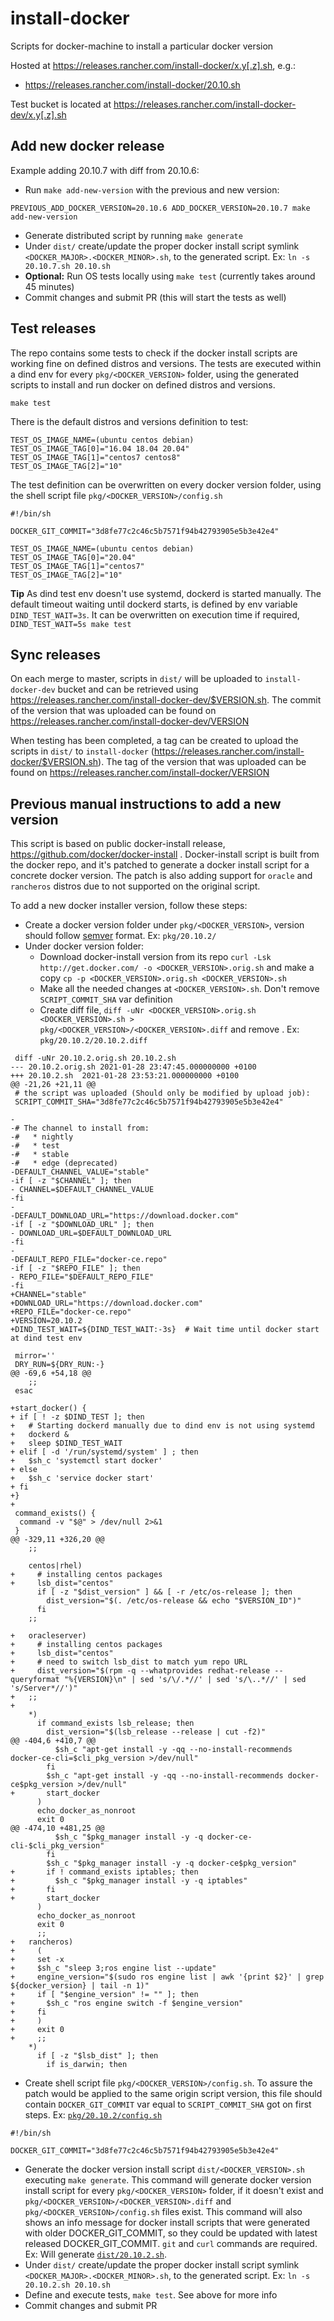 # install-docker
Scripts for docker-machine to install a particular docker version

Hosted at https://releases.rancher.com/install-docker/x.y[.z].sh, e.g.: 

  - https://releases.rancher.com/install-docker/20.10.sh

Test bucket is located at https://releases.rancher.com/install-docker-dev/x.y[.z].sh

## Add new docker release

Example adding 20.10.7 with diff from 20.10.6:

- Run `make add-new-version` with the previous and new version:
```
PREVIOUS_ADD_DOCKER_VERSION=20.10.6 ADD_DOCKER_VERSION=20.10.7 make add-new-version
```
- Generate distributed script by running `make generate`
- Under `dist/` create/update the proper docker install script symlink `<DOCKER_MAJOR>.<DOCKER_MINOR>.sh`, to the generated script. Ex: `ln -s 20.10.7.sh 20.10.sh`
- **Optional:** Run OS tests locally using `make test` (currently takes around 45 minutes)
- Commit changes and submit PR (this will start the tests as well)

## Test releases

The repo contains some tests to check if the docker install scripts are working fine on defined distros and versions. The tests are executed within a dind env for every `pkg/<DOCKER_VERSION>` folder, using the generated scripts to install and run docker on defined distros and versions.

`make test`

There is the default distros and versions definition to test:
```
TEST_OS_IMAGE_NAME=(ubuntu centos debian)
TEST_OS_IMAGE_TAG[0]="16.04 18.04 20.04"
TEST_OS_IMAGE_TAG[1]="centos7 centos8"
TEST_OS_IMAGE_TAG[2]="10"
```

The test definition can be overwritten on every docker version folder, using the shell script file `pkg/<DOCKER_VERSION>/config.sh`
```
#!/bin/sh

DOCKER_GIT_COMMIT="3d8fe77c2c46c5b7571f94b42793905e5b3e42e4"

TEST_OS_IMAGE_NAME=(ubuntu centos debian)
TEST_OS_IMAGE_TAG[0]="20.04"
TEST_OS_IMAGE_TAG[1]="centos7"
TEST_OS_IMAGE_TAG[2]="10"
```

**Tip** As dind test env doesn't use systemd, dockerd is started manually. The default timeout waiting until dockerd starts, is defined by env variable `DIND_TEST_WAIT=3s`. It can be overwritten on execution time if required, `DIND_TEST_WAIT=5s make test`

## Sync releases

On each merge to master, scripts in `dist/` will be uploaded to `install-docker-dev` bucket and can be retrieved using https://releases.rancher.com/install-docker-dev/$VERSION.sh. The commit of the version that was uploaded can be found on https://releases.rancher.com/install-docker-dev/VERSION

When testing has been completed, a tag can be created to upload the scripts in `dist/` to `install-docker` (https://releases.rancher.com/install-docker/$VERSION.sh). The tag of the version that was uploaded can be found on https://releases.rancher.com/install-docker/VERSION

## Previous manual instructions to add a new version

This script is based on public docker-install release, https://github.com/docker/docker-install . Docker-install script is built from the docker repo, and it's patched to generate a docker install script for a concrete docker version. The patch is also adding support for `oracle` and `rancheros` distros due to not supported on the original script.

To add a new docker installer version, follow these steps:
- Create a docker version folder under `pkg/<DOCKER_VERSION>`, version should follow [semver](https://semver.org/) format.  Ex: `pkg/20.10.2/`
- Under docker version folder: 
  - Download docker-install version from its repo `curl -Lsk http://get.docker.com/ -o <DOCKER_VERSION>.orig.sh` and make a copy `cp -p <DOCKER_VERSION>.orig.sh <DOCKER_VERSION>.sh`
  - Make all the needed changes at `<DOCKER_VERSION>.sh`. Don't remove `SCRIPT_COMMIT_SHA` var definition
  - Create diff file,  `diff -uNr <DOCKER_VERSION>.orig.sh <DOCKER_VERSION>.sh > pkg/<DOCKER_VERSION>/<DOCKER_VERSION>.diff` and remove . Ex: `pkg/20.10.2/20.10.2.diff`
```
 diff -uNr 20.10.2.orig.sh 20.10.2.sh
--- 20.10.2.orig.sh 2021-01-28 23:47:45.000000000 +0100
+++ 20.10.2.sh  2021-01-28 23:53:21.000000000 +0100
@@ -21,26 +21,11 @@
 # the script was uploaded (Should only be modified by upload job):
 SCRIPT_COMMIT_SHA="3d8fe77c2c46c5b7571f94b42793905e5b3e42e4"
 
-
-# The channel to install from:
-#   * nightly
-#   * test
-#   * stable
-#   * edge (deprecated)
-DEFAULT_CHANNEL_VALUE="stable"
-if [ -z "$CHANNEL" ]; then
- CHANNEL=$DEFAULT_CHANNEL_VALUE
-fi
-
-DEFAULT_DOWNLOAD_URL="https://download.docker.com"
-if [ -z "$DOWNLOAD_URL" ]; then
- DOWNLOAD_URL=$DEFAULT_DOWNLOAD_URL
-fi
-
-DEFAULT_REPO_FILE="docker-ce.repo"
-if [ -z "$REPO_FILE" ]; then
- REPO_FILE="$DEFAULT_REPO_FILE"
-fi
+CHANNEL="stable"
+DOWNLOAD_URL="https://download.docker.com"
+REPO_FILE="docker-ce.repo"
+VERSION=20.10.2
+DIND_TEST_WAIT=${DIND_TEST_WAIT:-3s}  # Wait time until docker start at dind test env
 
 mirror=''
 DRY_RUN=${DRY_RUN:-}
@@ -69,6 +54,18 @@
    ;;
 esac
 
+start_docker() {
+ if [ ! -z $DIND_TEST ]; then
+   # Starting dockerd manually due to dind env is not using systemd
+   dockerd &
+   sleep $DIND_TEST_WAIT
+ elif [ -d '/run/systemd/system' ] ; then
+   $sh_c 'systemctl start docker'
+ else
+   $sh_c 'service docker start'
+ fi
+}
+
 command_exists() {
  command -v "$@" > /dev/null 2>&1
 }
@@ -329,11 +326,20 @@
    ;;
 
    centos|rhel)
+     # installing centos packages
+     lsb_dist="centos"
      if [ -z "$dist_version" ] && [ -r /etc/os-release ]; then
        dist_version="$(. /etc/os-release && echo "$VERSION_ID")"
      fi
    ;;
 
+   oracleserver)
+     # installing centos packages
+     lsb_dist="centos"
+     # need to switch lsb_dist to match yum repo URL
+     dist_version="$(rpm -q --whatprovides redhat-release --queryformat "%{VERSION}\n" | sed 's/\/.*//' | sed 's/\..*//' | sed 's/Server*//')"
+   ;;
+
    *)
      if command_exists lsb_release; then
        dist_version="$(lsb_release --release | cut -f2)"
@@ -404,6 +410,7 @@
          $sh_c "apt-get install -y -qq --no-install-recommends docker-ce-cli=$cli_pkg_version >/dev/null"
        fi
        $sh_c "apt-get install -y -qq --no-install-recommends docker-ce$pkg_version >/dev/null"
+       start_docker
      )
      echo_docker_as_nonroot
      exit 0
@@ -474,10 +481,25 @@
          $sh_c "$pkg_manager install -y -q docker-ce-cli-$cli_pkg_version"
        fi
        $sh_c "$pkg_manager install -y -q docker-ce$pkg_version"
+       if ! command_exists iptables; then
+         $sh_c "$pkg_manager install -y -q iptables"
+       fi
+       start_docker
      )
      echo_docker_as_nonroot
      exit 0
      ;;
+   rancheros)
+     (
+     set -x
+     $sh_c "sleep 3;ros engine list --update"
+     engine_version="$(sudo ros engine list | awk '{print $2}' | grep ${docker_version} | tail -n 1)"
+     if [ "$engine_version" != "" ]; then
+       $sh_c "ros engine switch -f $engine_version"
+     fi
+     )
+     exit 0
+     ;;
    *)
      if [ -z "$lsb_dist" ]; then
        if is_darwin; then

```
  - Create shell script file `pkg/<DOCKER_VERSION>/config.sh`. To assure the patch would be applied to the same origin script version, this file should contain `DOCKER_GIT_COMMIT` var equal to `SCRIPT_COMMIT_SHA` got on first steps. Ex: [`pkg/20.10.2/config.sh`](pkg/20.10.2/config.sh)
```
#!/bin/sh

DOCKER_GIT_COMMIT="3d8fe77c2c46c5b7571f94b42793905e5b3e42e4"
```
  - Generate the docker version install script `dist/<DOCKER_VERSION>.sh` executing `make generate`. This command will generate docker version install script for every `pkg/<DOCKER_VERSION>` folder, if it doesn't exist and `pkg/<DOCKER_VERSION>/<DOCKER_VERSION>.diff` and `pkg/<DOCKER_VERSION>/config.sh` files exist. This command will also shows an info message for docker install scripts that were generated with older DOCKER_GIT_COMMIT, so they could be updated with latest released DOCKER_GIT_COMMIT. `git` and `curl` commands are required.
  Ex: Will generate [`dist/20.10.2.sh`](dist/20.10.2.sh).
  - Under `dist/` create/update the proper docker install script symlink `<DOCKER_MAJOR>.<DOCKER_MINOR>.sh`, to the generated script. Ex: `ln -s 20.10.2.sh 20.10.sh`
  - Define and execute tests, `make test`. See above for more info
  - Commit changes and submit PR 


